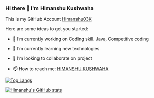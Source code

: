 ### Hi there 👋 I'm Himanshu Kushwaha
This is my GitHub Account [Himanshu03K](https://github.com/Himanshu03K)



Here are some ideas to get you started:

- 🔭 I’m currently working on Coding skill. Java, Competitive coding 
- 🌱 I’m currently learning new technologies
- 👯 I’m looking to collaborate on project

- 📫 How to reach me: [HIMANSHU KUSHWAHA](https://www.linkedin.com/in/himanshu-kushwaha-7a27a91b8)


[![Top Langs](https://github-readme-stats.vercel.app/api/top-langs/?username=Himanshu03K&layout=compact)](https://github.com/Himanshu03K/github-readme-stats)


[![Himanshu's GitHub stats](https://github-readme-stats.vercel.app/api?username=Himanshu03K)](https://github.com/Himanshu03K/github-readme-stats)
